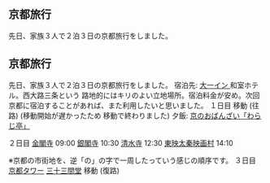 ## 京都旅行

先日、家族３人で２泊３日の京都旅行をしました。






## 京都旅行


先日、家族３人で２泊３日の京都旅行をしました。
宿泊先: [大一イン](http://www.geocities.jp/daiichiin/)[
  ](http://www.geocities.jp/daiichiin/)和室ホテル。西大路三条という 路地的にはキリのよい立地場所。宿泊料金が安め。次回 京都に宿泊することがあれば、また利用したいと思いました。
  １日目
  移動 (往路)  (移動開始が遅かったため 移動で終わりました)
    夕飯: [京のおばんざい「わらじ亭」](http://www.geocities.jp/yonehara9119/umai4.html)
  
  ２日目
  [金閣寺](http://www.shokoku-ji.or.jp/kinkakuji/index.html) 09:00
    [銀閣寺](http://www.shokoku-ji.or.jp/ginkakuji/index.html) 10:30
    [清水寺](http://www.kiyomizudera.or.jp/) 12:30
    [東映太秦映画村](http://www.eigamura30.com/index.shtml) 14:10
  
  ※京都の市街地を、逆「の」の字で一周したっていう感じの順序です。
  ３日目
  [京都タワー](http://www.kyoto-tower.co.jp/)
    [三十三間堂](http://sanjusangendo.jp/)
    移動 (復路)
